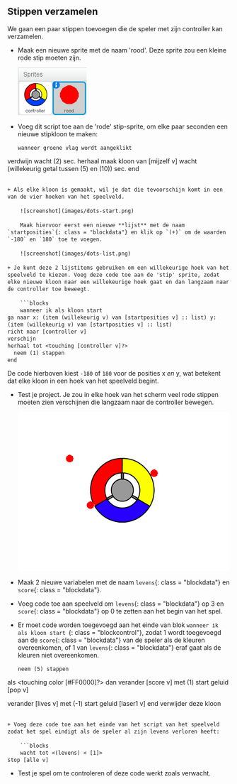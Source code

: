## Stippen verzamelen

We gaan een paar stippen toevoegen die de speler met zijn controller kan verzamelen.

+ Maak een nieuwe sprite met de naam 'rood'. Deze sprite zou een kleine rode stip moeten zijn.
    
    ![screenshot](images/dots-red.png)

+ Voeg dit script toe aan de 'rode' stip-sprite, om elke paar seconden een nieuwe stipkloon te maken:
    
    ```blocks
    wanneer groene vlag wordt aangeklikt
verdwijn
wacht (2) sec.
herhaal 
  maak kloon van [mijzelf v]
  wacht (willekeurig getal tussen (5) en (10)) sec.
end
```

+ Als elke kloon is gemaakt, wil je dat die tevoorschijn komt in een van de vier hoeken van het speelveld.
    
    ![screenshot](images/dots-start.png)
    
    Maak hiervoor eerst een nieuwe **lijst** met de naam `startposities`{: class = "blockdata"} en klik op `(+)` om de waarden `-180` en `180` toe te voegen.
    
    ![screenshot](images/dots-list.png)

+ Je kunt deze 2 lijstitems gebruiken om een ​​willekeurige hoek van het speelveld te kiezen. Voeg deze code toe aan de 'stip' sprite, zodat elke nieuwe kloon naar een willekeurige hoek gaat en dan langzaam naar de controller toe beweegt.
    
    ```blocks
    wanneer ik als kloon start
ga naar x: (item (willekeurig v) van [startposities v] :: list) y: (item (willekeurig v) van [startposities v] :: list)
richt naar [controller v]
verschijn
herhaal tot <touching [controller v]?> 
  neem (1) stappen
end
```

De code hierboven kiest `-180` of `180` voor de posities x *en* y, wat betekent dat elke kloon in een hoek van het speelveld begint.

+ Test je project. Je zou in elke hoek van het scherm veel rode stippen moeten zien verschijnen die langzaam naar de controller bewegen.
    
    ![screenshot](images/dots-red-test.png)

+ Maak 2 nieuwe variabelen met de naam `levens`{: class = "blockdata"} en `score`{: class = "blockdata"}.

+ Voeg code toe aan speelveld om `levens`{: class = "blockdata"} op 3 en `score`{: class = "blockdata"} op 0 te zetten aan het begin van het spel.

+ Er moet code worden toegevoegd aan het einde van blok `wanneer ik als kloon start
`{: class = "blockcontrol"}, zodat 1 wordt toegevoegd aan de `score`{: class = "blockdata"} van de speler als de kleuren overeenkomen, of 1 van `levens`{: class = "blockdata"} eraf gaat als de kleuren niet overeenkomen.
    
    ```blocks
    neem (5) stappen
als <touching color [#FF0000]?> dan 
  verander [score v] met (1)
  start geluid [pop v]

  verander [lives v] met (-1)
  start geluid [laser1 v]
end
verwijder deze kloon
```

+ Voeg deze code toe aan het einde van het script van het speelveld zodat het spel eindigt als de speler al zijn levens verloren heeft:
    
    ```blocks
    wacht tot <(levens) < [1]>
stop [alle v]
```

+ Test je spel om te controleren of deze code werkt zoals verwacht.
